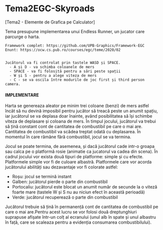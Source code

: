 # Tema2EGC-Skyroads
[Tema2 - Elemente de Grafica pe Calculator] 

Tema presupune implementarea unui Endless Runner, un jucator care parcurge o harta. <br>


    Framework complet: https://github.com/UPB-Graphics/Framework-EGC
    Enunt: https://ocw.cs.pub.ro/courses/egc/teme/2020/02

 
    Jucătorul va fi controlat prin tastele WASD și SPACE. 
      - A și D - va schimba coloanele de mers
      - SPACE - va fi folosită pentru a sări peste spații
      - W și S - pentru a alege viteza de mers
      - C - se va oscila între modurile de joc first și third person camera.

#### IMPLEMENTARE
Harta se genereaza aleator pe minim trei coloane (benzi) de mers astfel încât să nu devină imposibil pentru jucător să treacă peste un anumit spațiu, iar jucătorul se va deplasa doar înainte, având posibilitatea să își schimbe viteza de deplasare și coloana de mers. În timpul jocului, jucătorul va trebui să țină constant cont de cantitatea de combustibil pe care o mai are. Cantitatea de combustibil va scădea treptat odată cu deplasarea. În momentul în care rămâne fără combustibil, jocul se va termina. 

Jocul se poate termina, de asemenea, și dacă jucătorul cade intr-o groapa sau calca pe o platformă rosie (animatie ca jucatorul va cadea din scena). În cadrul jocului vor exista două tipuri de platforme: simple și cu efecte. Platformele simple vor fi de culoare albastră. Platformele care vor acorda jucătorului abilități sau dezavantaje vor fi colorate astfel:

- Roșu: jocul se termină instant
- Galben: jucătorul pierde o parte din combustibil
- Portocaliu: jucătorul este blocat un anumit număr de secunde la o viteză foarte mare (tastele W și S nu au niciun efect în această perioadă)
- Verde: jucătorul recuperează o parte din combustibil

Jucătorul trebuie să țină în permanență cont de cantitatea de combustibil pe care o mai are.Pentru acest lucru se vor folosi două dreptunghiuri suprapuse afișate într-un colț al ecranului (unul alb în spate și unul albastru în față, care se scaleaza pentru a evidenția consumarea combustibilului).
